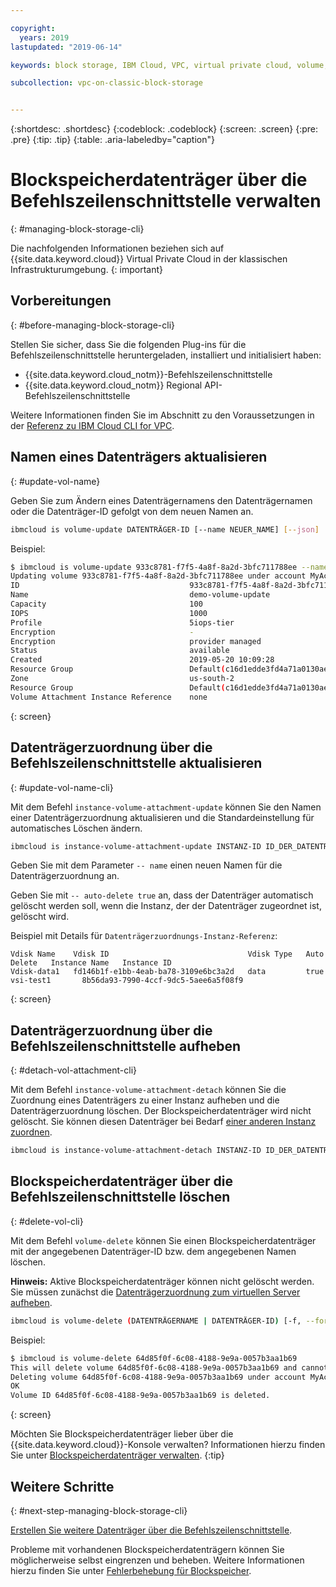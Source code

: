 ```yaml
---

copyright:
  years: 2019
lastupdated: "2019-06-14"

keywords: block storage, IBM Cloud, VPC, virtual private cloud, volume, volume attachment, data storage, virtual server instance, instance

subcollection: vpc-on-classic-block-storage


---
```


{:shortdesc: .shortdesc}
{:codeblock: .codeblock}
{:screen: .screen}
{:pre: .pre}
{:tip: .tip}
{:table: .aria-labeledby="caption"}


# Blockspeicherdatenträger über die Befehlszeilenschnittstelle verwalten
{: #managing-block-storage-cli}

Die nachfolgenden Informationen beziehen sich auf {{site.data.keyword.cloud}} Virtual Private Cloud in der klassischen Infrastrukturumgebung.
{: important}

## Vorbereitungen
{: #before-managing-block-storage-cli}

Stellen Sie sicher, dass Sie die folgenden Plug-ins für die Befehlszeilenschnittstelle heruntergeladen, installiert und initialisiert haben:

* {{site.data.keyword.cloud_notm}}-Befehlszeilenschnittstelle
* {{site.data.keyword.cloud_notm}} Regional API-Befehlszeilenschnittstelle

Weitere Informationen finden Sie im Abschnitt zu den Voraussetzungen in der [Referenz zu IBM Cloud CLI for VPC](/docs/vpc-infrastructure-cli-plugin?topic=vpc-infrastructure-cli-plugin-vpc-reference).

## Namen eines Datenträgers aktualisieren
{: #update-vol-name}

Geben Sie zum Ändern eines Datenträgernamens den Datenträgernamen oder die Datenträger-ID gefolgt von dem neuen Namen an.

```bash
ibmcloud is volume-update DATENTRÄGER-ID [--name NEUER_NAME] [--json]
```

Beispiel:

```bash
$ ibmcloud is volume-update 933c8781-f7f5-4a8f-8a2d-3bfc711788ee --name demo-volume-update
Updating volume 933c8781-f7f5-4a8f-8a2d-3bfc711788ee under account MyAccount 01 as user user1@mycompany.com...
ID                                      933c8781-f7f5-4a8f-8a2d-3bfc711788ee
Name                                    demo-volume-update
Capacity                                100
IOPS                                    1000
Profile                                 5iops-tier
Encryption                              -
Encryption                              provider managed
Status                                  available
Created                                 2019-05-20 10:09:28
Resource Group                          Default(c16d1edde3fd4a71a0130aed371405a0)
Zone                                    us-south-2
Resource Group                          Default(c16d1edde3fd4a71a0130aed371405a0)
Volume Attachment Instance Reference    none
```
{: screen}

## Datenträgerzuordnung über die Befehlszeilenschnittstelle aktualisieren
{: #update-vol-name-cli}

Mit dem Befehl `instance-volume-attachment-update` können Sie den Namen einer Datenträgerzuordnung aktualisieren und die Standardeinstellung für automatisches Löschen ändern.

```bash
ibmcloud is instance-volume-attachment-update INSTANZ-ID ID_DER_DATENTRÄGERZUORDNUNG [--name NEUER_NAME] [--auto-delete true | false] [--json]
```

Geben Sie mit dem Parameter `-- name` einen neuen Namen für die Datenträgerzuordnung an.

Geben Sie mit `-- auto-delete true` an, dass der Datenträger automatisch gelöscht werden soll, wenn die Instanz, der der Datenträger zugeordnet ist, gelöscht wird.

Beispiel mit Details für `Datenträgerzuordnungs-Instanz-Referenz`:

```
Vdisk Name    Vdisk ID                               Vdisk Type   Auto Delete   Instance Name   Instance ID
Vdisk-data1   fd146b1f-e1bb-4eab-ba78-3109e6bc3a2d   data         true          vsi-test1       8b56da93-7990-4ccf-9dc5-5aee6a5f08f9
```
{: screen}

## Datenträgerzuordnung über die Befehlszeilenschnittstelle aufheben
{: #detach-vol-attachment-cli}

Mit dem Befehl `instance-volume-attachment-detach` können Sie die Zuordnung eines Datenträgers zu einer Instanz aufheben und die Datenträgerzuordnung löschen. Der Blockspeicherdatenträger wird nicht gelöscht. Sie können diesen Datenträger bei Bedarf [einer anderen Instanz zuordnen](/docs/vpc-on-classic-block-storage?topic=vpc-on-classic-block-storage-attaching-block-storage-cli).

```bash
ibmcloud is instance-volume-attachment-detach INSTANZ-ID ID_DER_DATENTRÄGERZUORDNUNG [-f, --force]
```

## Blockspeicherdatenträger über die Befehlszeilenschnittstelle löschen
{: #delete-vol-cli}

Mit dem Befehl `volume-delete` können Sie einen Blockspeicherdatenträger mit der angegebenen Datenträger-ID bzw. dem angegebenen Namen löschen.

**Hinweis:** Aktive Blockspeicherdatenträger können nicht gelöscht werden. Sie müssen zunächst die [Datenträgerzuordnung zum virtuellen Server aufheben](#detach-vol-attachment-cli).

```bash
ibmcloud is volume-delete (DATENTRÄGERNAME | DATENTRÄGER-ID) [-f, --force]
```

Beispiel:

```bash
$ ibmcloud is volume-delete 64d85f0f-6c08-4188-9e9a-0057b3aa1b69
This will delete volume 64d85f0f-6c08-4188-9e9a-0057b3aa1b69 and cannot be undone. Continue?> y
Deleting volume 64d85f0f-6c08-4188-9e9a-0057b3aa1b69 under account MyAccount 01 as user user1@mycompany.com...
OK
Volume ID 64d85f0f-6c08-4188-9e9a-0057b3aa1b69 is deleted.
```
{: screen}

Möchten Sie Blockspeicherdatenträger lieber über die {{site.data.keyword.cloud}}-Konsole verwalten? Informationen hierzu finden Sie unter [Blockspeicherdatenträger verwalten](/docs/vpc-on-classic-block-storage?topic=vpc-on-classic-block-storage-managing-block-storage).
{:tip}

## Weitere Schritte
{: #next-step-managing-block-storage-cli}

[Erstellen Sie weitere Datenträger über die Befehlszeilenschnittstelle](/docs/vpc-on-classic-block-storage?topic=vpc-on-classic-block-storage-creating-block-storage-cli).

Probleme mit vorhandenen Blockspeicherdatenträgern können Sie möglicherweise selbst eingrenzen und beheben. Weitere Informationen hierzu finden Sie unter
[Fehlerbehebung für Blockspeicher](/docs/vpc-on-classic-block-storage?topic=vpc-on-classic-block-storage-troubleshoot).
